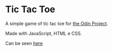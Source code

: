 # Tic Tac Toe
A simple game of tic tac toe for [the Odin Project](https://www.theodinproject.com/courses/javascript/lessons/tic-tac-toe-javascript?ref=lnav).

Made with JavaScript, HTML e CSS.

Can be seen [here](https://uauramenezes.github.io/tic-tac-toe/)
